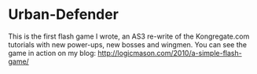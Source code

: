 Urban-Defender
==============

This is the first flash game I wrote, an AS3 re-write of the Kongregate.com tutorials with new power-ups, new bosses and wingmen.  You can see the game in action on my blog: http://logicmason.com/2010/a-simple-flash-game/